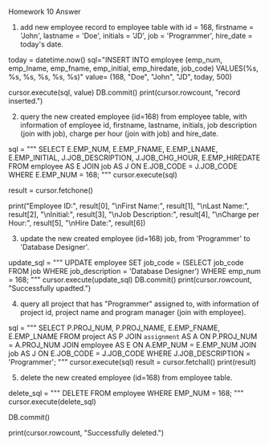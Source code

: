 Homework 10 Answer

1. add new employee record to employee table with id = 168, firstname = 'John', lastname = 'Doe', initials = 'JD', job = 'Programmer', hire_date = today's date.

today = datetime.now()
sql="INSERT INTO employee (emp_num, emp_lname, emp_fname, emp_initial, emp_hiredate, job_code) VALUES(%s, %s, %s, %s, %s, %s)"
value= (168, "Doe", "John", "JD", today, 500)

cursor.execute(sql, value)
DB.commit()
print(cursor.rowcount, "record inserted.") 


2. query the new created employee (id=168) from employee table, with information of employee id, firstname, lastname, initials, job description (join with job), charge per hour (join with job) and hire_date.

sql = """
    SELECT 
        E.EMP_NUM, 
        E.EMP_FNAME, 
        E.EMP_LNAME, 
        E.EMP_INITIAL, 
        J.JOB_DESCRIPTION, 
        J.JOB_CHG_HOUR, 
        E.EMP_HIREDATE
    FROM 
        employee AS E 
    JOIN 
        job AS J ON E.JOB_CODE = J.JOB_CODE 
    WHERE 
        E.EMP_NUM = 168;
"""
cursor.execute(sql)

result = cursor.fetchone()

print("Employee ID:", result[0],
      "\nFirst Name:", result[1], 
      "\nLast Name:", result[2], 
      "\nInitial:", result[3],
      "\nJob Description:", result[4],
      "\nCharge per Hour:", result[5],
      "\nHire Date:", result[6])


3. update the new created employee (id=168) job, from 'Programmer' to 'Database Designer'.

update_sql = """
    UPDATE employee
    SET job_code = (SELECT job_code FROM job WHERE job_description = 'Database Designer')
    WHERE emp_num = 168;
"""
cursor.execute(update_sql)
DB.commit()
print(cursor.rowcount, "Successfully upadted.") 


4. query all project that has "Programmer" assigned to, with information of project id, project name and program manager (join with employee).

sql = """
    SELECT
        P.PROJ_NUM,
        P.PROJ_NAME,
        E.EMP_FNAME,
        E.EMP_LNAME
    FROM
        project AS P
    JOIN
        `assignment` AS A ON P.PROJ_NUM = A.PROJ_NUM
    JOIN
        employee AS E ON A.EMP_NUM = E.EMP_NUM
    JOIN
        job AS J ON E.JOB_CODE = J.JOB_CODE
    WHERE
        J.JOB_DESCRIPTION = 'Programmer';
"""
cursor.execute(sql)
result = cursor.fetchall()
print(result)


5. delete the new created employee (id=168) from employee table.

delete_sql = """
    DELETE FROM employee 
    WHERE EMP_NUM = 168;
"""
cursor.execute(delete_sql)

DB.commit()

print(cursor.rowcount, "Successfully deleted.")